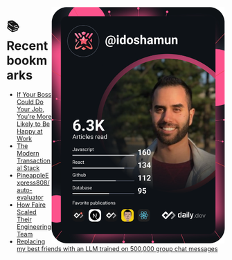<a href="https://app.daily.dev/idoshamun"><img src="https://raw.githubusercontent.com/idoshamun/idoshamun/devcard/devcard.svg" align='right' width="400" alt="Ido Shamun's Dev Card"/></a>

# 📚 Recent bookmarks
<!-- BOOKMARKS:START -->
- [If Your Boss Could Do Your Job, You’re More Likely to Be Happy at Work](https://app.daily.dev/posts/i2HD4BOmR?utm_source=rss&utm_medium=bookmarks&utm_campaign=28849d86070e4c099c877ab6837c61f0)
- [The Modern Transactional Stack](https://app.daily.dev/posts/FPipPDTUx?utm_source=rss&utm_medium=bookmarks&utm_campaign=28849d86070e4c099c877ab6837c61f0)
- [PineappleExpress808/auto-evaluator](https://app.daily.dev/posts/yEDs4aVmf?utm_source=rss&utm_medium=bookmarks&utm_campaign=28849d86070e4c099c877ab6837c61f0)
- [How Faire Scaled Their Engineering Team](https://app.daily.dev/posts/9FydJ7Os2?utm_source=rss&utm_medium=bookmarks&utm_campaign=28849d86070e4c099c877ab6837c61f0)
- [Replacing my best friends with an LLM trained on 500,000 group chat messages](https://app.daily.dev/posts/0z3CAGQu0?utm_source=rss&utm_medium=bookmarks&utm_campaign=28849d86070e4c099c877ab6837c61f0)
<!-- BOOKMARKS:END -->
